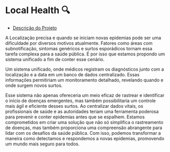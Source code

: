 <h1> Local Health 🔍</h1>

* [Descrição do Projeto](#descrição-do-projeto)
<p> A Localização precisa e quando se iniciam novas epidemias pode ser uma dificuldade por diversos motivos atualmente. Fatores como áreas com subnotificação, sintomas genéricos e surtos esporádicos tornam essa tarefa complexa para a saúde pública. É por isso que estamos propondo um sistema unificado a fim de conter esse cenário. </p>
<p> Um sistema unificado, onde médicos registram os diagnósticos junto com a localização e a data em um banco de dados centralizado. Essas informações permitiriam um monitoramento detalhado, revelando quando e onde surgem novos surtos.</p>
 Esse sistema não apenas ofereceria um meio eficaz de rastrear e identificar o início de doenças emergentes, mas também possibilitaria um controle mais ágil e eficiente desses surtos. Ao centralizar dados vitais, os profissionais de saúde e as autoridades teriam uma ferramenta poderosa para prevenir e conter epidemias antes que se espalhem.
 Estamos comprometidos em criar uma solução que não só simplifica o rastreamento de doenças, mas também proporciona uma compreensão abrangente para lidar com os desafios da saúde pública. Com isso, podemos transformar a maneira como detectamos e respondemos a novas epidemias, promovendo um mundo mais seguro para todos.
 

